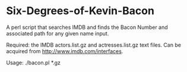 Six-Degrees-of-Kevin-Bacon
==========================

A perl script that searches IMDB and finds the Bacon Number and associated path for any given name input.

Required: the IMDB actors.list.gz and actresses.list.gz text files. Can be acquired from http://www.imdb.com/interfaces.

Usage: ./bacon.pl *.gz
